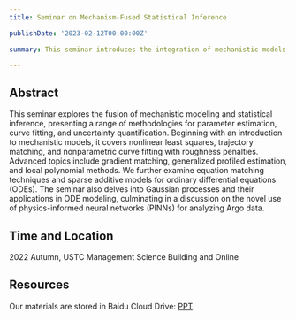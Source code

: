```yaml
---
title: Seminar on Mechanism-Fused Statistical Inference

publishDate: '2023-02-12T00:00:00Z'

summary: This seminar introduces the integration of mechanistic models with statistical inference, covering key methodologies and applications.

---
```


## Abstract 

This seminar explores the fusion of mechanistic modeling and statistical inference, presenting a range of methodologies for parameter estimation, curve fitting, and uncertainty quantification. Beginning with an introduction to mechanistic models, it covers nonlinear least squares, trajectory matching, and nonparametric curve fitting with roughness penalties. Advanced topics include gradient matching, generalized profiled estimation, and local polynomial methods. We further examine equation matching techniques and sparse additive models for ordinary differential equations (ODEs). The seminar also delves into Gaussian processes and their applications in ODE modeling, culminating in a discussion on the novel use of physics-informed neural networks (PINNs) for analyzing Argo data.

## Time and Location

2022 Autumn, USTC Management Science Building and Online

## Resources

Our materials are stored in Baidu Cloud Drive: [PPT](https://pan.baidu.com/s/1SAd9jOigvDPQhYsuPalk4Q?pwd=hky8).